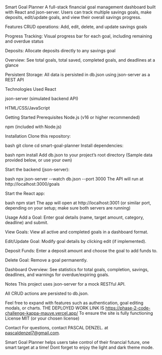 Smart Goal Planner
A full-stack financial goal management dashboard built with React and json-server. Users can track multiple savings goals, make deposits, edit/update goals, and view their overall savings progress.

Features
CRUD operations: Add, edit, delete, and update savings goals

Progress Tracking: Visual progress bar for each goal, including remaining and overdue status

Deposits: Allocate deposits directly to any savings goal

Overview: See total goals, total saved, completed goals, and deadlines at a glance

Persistent Storage: All data is persisted in db.json using json-server as a REST API

Technologies Used
React

json-server (simulated backend API)

HTML/CSS/JavaScript

Getting Started
Prerequisites
Node.js (v16 or higher recommended)

npm (included with Node.js)

Installation
Clone this repository:

bash
git clone <your-repo-url>
cd smart-goal-planner
Install dependencies:

bash
npm install
Add db.json to your project’s root directory
(Sample data provided below, or use your own)

Start the backend (json-server):

bash
npx json-server --watch db.json --port 3000
The API will run at http://localhost:3000/goals

Start the React app:

bash
npm start
The app will open at http://localhost:3001
(or similar port, depending on your setup; make sure both servers are running)

Usage
Add a Goal: Enter goal details (name, target amount, category, deadline) and submit.

View Goals: View all active and completed goals in a dashboard format.

Edit/Update Goal: Modify goal details by clicking edit (if implemented).

Deposit Funds: Enter a deposit amount and choose the goal to add funds to.

Delete Goal: Remove a goal permanently.

Dashboard Overview: See statistics for total goals, completion, savings, deadlines, and warnings for overdue/expiring goals.

Notes
This project uses json-server for a mock RESTful API.

All CRUD actions are persisted to db.json.

Feel free to expand with features such as authentication, goal editing modals, or charts.
THE DEPLOYED WORK LINK IS https://phase-2-code-challenge-kappa-mauve.vercel.app/ To ensure the site is fully functioning
License
MIT (or your chosen license)

Contact
For questions, contact PASCAL DENZEL. at pascaldenzel7@gmail.com.

Smart Goal Planner helps users take control of their financial future, one smart target at a time!
Dont forget to enjoy the light and dark theme mode.
